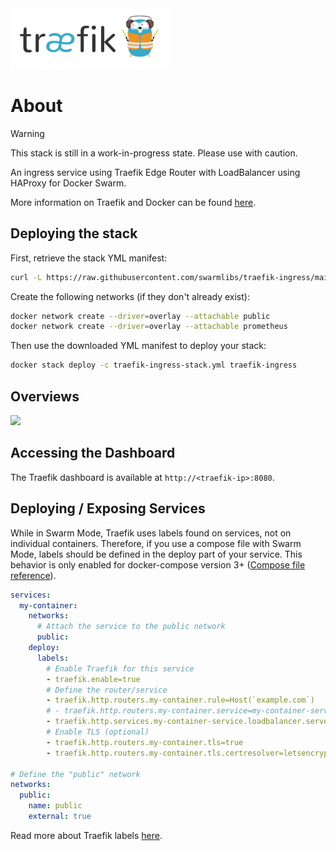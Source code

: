 <img src=".github/assets/traefik.png" width="256px" />


# About

> [!WARNING]
> This stack is still in a work-in-progress state. Please use with caution.

An ingress service using Traefik Edge Router with LoadBalancer using HAProxy for Docker Swarm.

More information on Traefik and Docker can be found [here](https://docs.traefik.io/providers/docker/).

## Deploying the stack

First, retrieve the stack YML manifest:

```sh
curl -L https://raw.githubusercontent.com/swarmlibs/traefik-ingress/main/docker-stack.yml -o traefik-ingress-stack.yml
```

Create the following networks (if they don't already exist):
```sh
docker network create --driver=overlay --attachable public
docker network create --driver=overlay --attachable prometheus
```

Then use the downloaded YML manifest to deploy your stack:

```sh
docker stack deploy -c traefik-ingress-stack.yml traefik-ingress
```

## Overviews

<picture>
  <source media="(prefers-color-scheme: dark)" srcset="https://github.com/user-attachments/assets/8bda183d-7ef6-4c39-a336-447eee6ebd7b">
  <source media="(prefers-color-scheme: light)" srcset="https://github.com/user-attachments/assets/cb1c3676-0616-46a7-a804-0b59ba52e52c">
  <img src="https://github.com/user-attachments/assets/cb1c3676-0616-46a7-a804-0b59ba52e52c">
</picture>

## Accessing the Dashboard

The Traefik dashboard is available at `http://<traefik-ip>:8080`.

## Deploying / Exposing Services

While in Swarm Mode, Traefik uses labels found on services, not on individual containers. Therefore, if you use a compose file with Swarm Mode, labels should be defined in the deploy part of your service. This behavior is only enabled for docker-compose version 3+ ([Compose file reference](https://docs.docker.com/compose/compose-file/compose-file-v3/#deploy)).

```yaml
services:
  my-container:
    networks:
      # Attach the service to the public network
      public:
    deploy:
      labels:
        # Enable Traefik for this service
        - traefik.enable=true
        # Define the router/service
        - traefik.http.routers.my-container.rule=Host(`example.com`)
        # - traefik.http.routers.my-container.service=my-container-service # optional, if only one service is defined
        - traefik.http.services.my-container-service.loadbalancer.server.port=8080
        # Enable TLS (optional)
        - traefik.http.routers.my-container.tls=true
        - traefik.http.routers.my-container.tls.certresolver=letsencrypt # or letsencrypt-staging

# Define the "public" network
networks:
  public:
    name: public
    external: true
```

Read more about Traefik labels [here](https://doc.traefik.io/traefik/routing/providers/swarm/).
